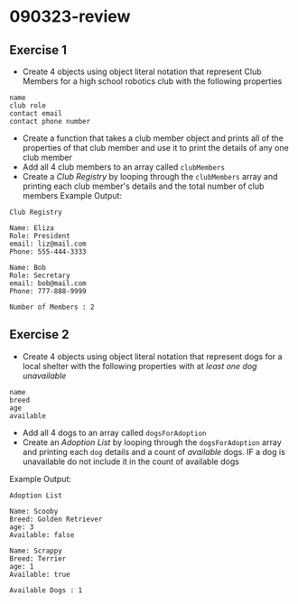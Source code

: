 # 090323-review
## Exercise 1
- Create 4 objects using object literal notation that represent Club Members for a high school robotics club with the following properties
```
name
club role
contact email
contact phone number
```
- Create a function that takes a club member object and prints all of the properties of that club member and use it to print the details of any one club member
- Add all 4 club members to an array called `clubMembers`
- Create a *Club Registry* by looping through the `clubMembers` array and printing each club member's details and the total number of club members
Example Output:
```
Club Registry

Name: Eliza
Role: President
email: liz@mail.com
Phone: 555-444-3333

Name: Bob
Role: Secretary
email: bob@mail.com
Phone: 777-888-9999

Number of Members : 2
```
## Exercise 2
- Create 4 objects using object literal notation that represent dogs for a local shelter with the following properties with at *least one dog unavailable*
```
name
breed
age
available
```
- Add all 4 dogs to an array called `dogsForAdoption`
- Create an *Adoption List* by looping through the `dogsForAdoption` array and printing each `dog` details and a count of *available* dogs. IF a dog is unavailable do not include it in the count of available dogs

Example Output:
```
Adoption List

Name: Scooby
Breed: Golden Retriever
age: 3
Available: false 

Name: Scrappy
Breed: Terrier
age: 1
Available: true

Available Dogs : 1
```
